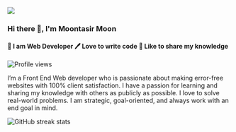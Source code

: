 ![](https://i.pinimg.com/originals/68/f3/ff/68f3ff8ddc1699f6234abee4e1d58dd9.gif)
### Hi there 👋, I'm Moontasir Moon

#### 👑 I am Web Developer  🖊️ Love to write code  🎤 Like to share my knowledge

![Profile views](https://gpvc.arturio.dev/Moon-Tasir)  


I’m a Front End Web developer who is passionate about making error-free websites with 100% client satisfaction. I have a passion for learning and sharing my knowledge with others as publicly as possible. I love to solve real-world problems. I am strategic, goal-oriented, and always work with an end goal in mind.




 

![GitHub streak stats](https://github-readme-streak-stats.herokuapp.com/?user=Moon-Tasir)  

